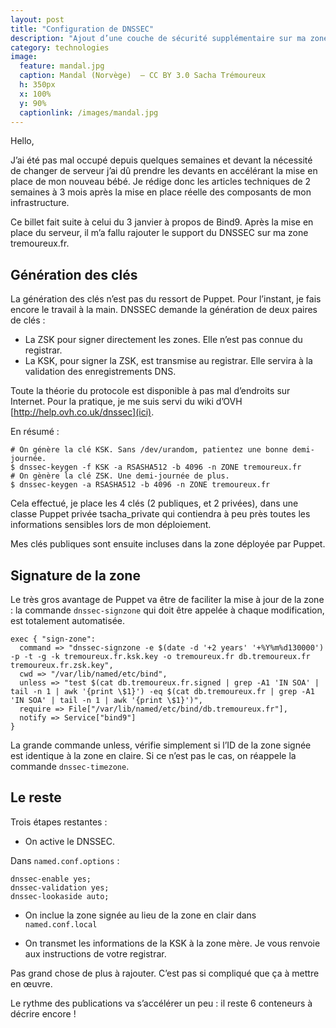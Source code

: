 ```yaml
---
layout: post
title: "Configuration de DNSSEC"
description: "Ajout d’une couche de sécurité supplémentaire sur ma zone DNS."
category: technologies
image:
  feature: mandal.jpg
  caption: Mandal (Norvège)  — CC BY 3.0 Sacha Trémoureux
  h: 350px
  x: 100%
  y: 90%
  captionlink: /images/mandal.jpg
---
```


Hello,

J’ai été pas mal occupé depuis quelques semaines et devant la
nécessité de changer de serveur j’ai dû prendre les devants en
accélérant la mise en place de mon nouveau bébé. Je rédige donc les
articles techniques de 2 semaines à 3 mois après la mise en place
réelle des composants de mon infrastructure.

Ce billet fait suite à celui du 3 janvier à propos de Bind9. Après la
mise en place du serveur, il m’a fallu rajouter le support du DNSSEC
sur ma zone tremoureux.fr. 

## Génération des clés

La génération des clés n’est pas du ressort de Puppet. Pour l’instant,
je fais encore le travail à la main. DNSSEC demande la génération de
deux paires de clés : 

- La ZSK pour signer directement les zones. Elle n’est pas connue du
  registrar.
- La KSK, pour signer la ZSK, est transmise au registrar. Elle servira
  à la validation des enregistrements DNS.

Toute la théorie du protocole est disponible à pas mal d’endroits sur
Internet. Pour la pratique, je me suis servi du wiki d’OVH
[http://help.ovh.co.uk/dnssec](ici).

En résumé :
    
    # On génère la clé KSK. Sans /dev/urandom, patientez une bonne demi-journée.
    $ dnssec-keygen -f KSK -a RSASHA512 -b 4096 -n ZONE tremoureux.fr
    # On gènère la clé ZSK. Une demi-journée de plus.
    $ dnssec-keygen -a RSASHA512 -b 4096 -n ZONE tremoureux.fr

Cela effectué, je place les 4 clés (2 publiques, et 2 privées), dans
une classe Puppet privée tsacha_private qui contiendra à peu près
toutes les informations sensibles lors de mon déploiement.

Mes clés publiques sont ensuite incluses dans la zone déployée par
Puppet. 

## Signature de la zone

Le très gros avantage de Puppet va être de faciliter la mise
à jour de la zone : la commande `dnssec-signzone` qui doit être
appelée à chaque modification, est totalement automatisée.

    exec { "sign-zone":
      command => "dnssec-signzone -e $(date -d '+2 years' '+%Y%m%d130000') -p -t -g -k tremoureux.fr.ksk.key -o tremoureux.fr db.tremoureux.fr tremoureux.fr.zsk.key",
      cwd => "/var/lib/named/etc/bind",
      unless => "test $(cat db.tremoureux.fr.signed | grep -A1 'IN SOA' | tail -n 1 | awk '{print \$1}') -eq $(cat db.tremoureux.fr | grep -A1 'IN SOA' | tail -n 1 | awk '{print \$1}')",
      require => File["/var/lib/named/etc/bind/db.tremoureux.fr"],
      notify => Service["bind9"]
    }

La grande commande unless, vérifie simplement si l’ID de la zone
signée est identique à la zone en claire. Si ce n’est pas le cas, on
réappele la commande `dnssec-timezone`.

## Le reste

Trois étapes restantes :

- On active le DNSSEC.


Dans `named.conf.options` :

    dnssec-enable yes;
    dnssec-validation yes;
    dnssec-lookaside auto;

- On inclue la zone signée au lieu de la zone en clair dans
  `named.conf.local`

- On transmet les informations de la KSK à la zone mère. Je vous
  renvoie aux instructions de votre registrar.


Pas grand chose de plus à rajouter. C’est pas si compliqué que ça à
mettre en œuvre.

Le rythme des publications va s’accélérer un peu : il reste 6
conteneurs à décrire encore !